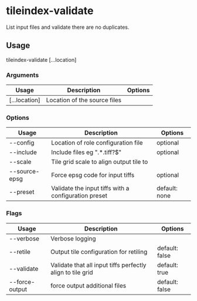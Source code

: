 # tileindex-validate

List input files and validate there are no duplicates.

## Usage

tileindex-validate <options> [...location]

### Arguments

| Usage         | Description                  | Options |
| ------------- | ---------------------------- | ------- |
| [...location] | Location of the source files |         |

### Options

| Usage                  | Description                                          | Options       |
| ---------------------- | ---------------------------------------------------- | ------------- |
| --config <str>         | Location of role configuration file                  | optional      |
| --include <str>        | Include files eg ".\*.tiff?$"                        | optional      |
| --scale <value>        | Tile grid scale to align output tile to              |               |
| --source-epsg <number> | Force epsg code for input tiffs                      | optional      |
| --preset <str>         | Validate the input tiffs with a configuration preset | default: none |

### Flags

| Usage          | Description                                                | Options        |
| -------------- | ---------------------------------------------------------- | -------------- |
| --verbose      | Verbose logging                                            |                |
| --retile       | Output tile configuration for retiling                     | default: false |
| --validate     | Validate that all input tiffs perfectly align to tile grid | default: true  |
| --force-output | force output additional files                              | default: false |
